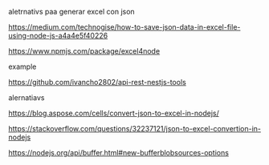 aletrnativs paa generar excel con json


https://medium.com/technogise/how-to-save-json-data-in-excel-file-using-node-js-a4a4e5f40226

https://www.npmjs.com/package/excel4node

example

https://github.com/ivancho2802/api-rest-nestjs-tools



alernatiavs

https://blog.aspose.com/cells/convert-json-to-excel-in-nodejs/

https://stackoverflow.com/questions/32237121/json-to-excel-convertion-in-nodejs

https://nodejs.org/api/buffer.html#new-bufferblobsources-options



